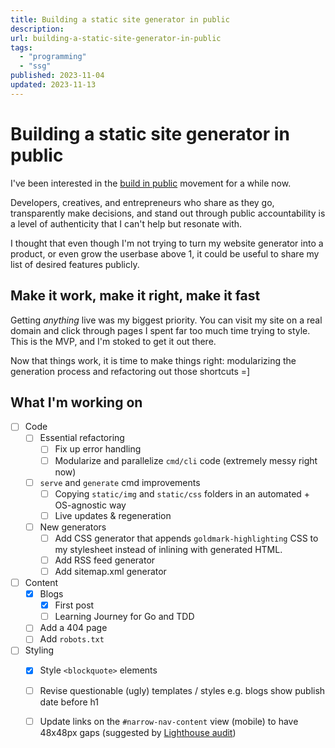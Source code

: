 ```yaml
---
title: Building a static site generator in public
description: 
url: building-a-static-site-generator-in-public
tags:
  - "programming"
  - "ssg"
published: 2023-11-04
updated: 2023-11-13
---
```


# Building a static site generator in public

I've been interested in the [build in public](https://buildinpublic.xyz/) movement for a while now. 

Developers, creatives, and entrepreneurs who share as they go, transparently make decisions, and stand out through public accountability is a level of authenticity that I can't help but resonate with.

I thought that even though I'm not trying to turn my website generator into a product, or even grow the userbase above 1, it could be useful to share my list of desired features publicly.

## Make it work, make it right, make it fast
Getting *anything* live was my biggest priority. You can visit my site on a real domain and click through pages I spent far too much time trying to style. This is the MVP, and I'm stoked to get it out there.

Now that things work, it is time to make things right: modularizing the generation process and refactoring out those shortcuts =]

## What I'm working on

- [ ] Code
  - [ ] Essential refactoring
    - [ ] Fix up error handling
    - [ ] Modularize and parallelize `cmd/cli` code (extremely messy right now)
  - [ ] `serve` and `generate` cmd improvements
    - [ ] Copying `static/img` and `static/css` folders in an automated + OS-agnostic way
    - [ ] Live updates & regeneration
  - [ ] New generators
    - [ ] Add CSS generator that appends `goldmark-highlighting` CSS to my stylesheet 
    instead of inlining with generated HTML.
    - [ ] Add RSS feed generator
    - [ ] Add sitemap.xml generator
- [ ] Content
  - [x] Blogs
    - [x] First post
    - [ ] Learning Journey for Go and TDD
  - [ ] Add a 404 page
  - [ ] Add `robots.txt`
- [ ] Styling
  - [x] Style `<blockquote>` elements
  - [ ] Revise questionable (ugly) templates / styles e.g. blogs show publish date before h1
  - [ ] Update links on the `#narrow-nav-content` view (mobile) to have 48x48px gaps (suggested by [Lighthouse audit](https://developer.chrome.com/docs/lighthouse/overview/))


